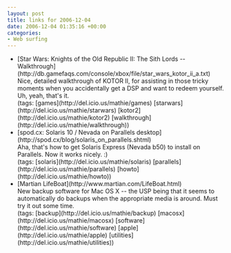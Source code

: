 ```yaml
---
layout: post
title: links for 2006-12-04
date: 2006-12-04 01:35:16 +00:00
categories:
- Web surfing
---
```

<ul class="delicious">
	<li>
		<div class="delicious-link">[Star Wars: Knights of the Old Republic II: The Sith Lords -- Walkthrough](http://db.gamefaqs.com/console/xbox/file/star_wars_kotor_ii_a.txt)</div>
		<div class="delicious-extended">Nice, detailed walkthrough of KOTOR II, for assisting in those tricky moments when you accidentally get a DSP and want to redeem yourself.  Uh, yeah, that's it.</div>
		<div class="delicious-tags">(tags: [games](http://del.icio.us/mathie/games) [starwars](http://del.icio.us/mathie/starwars) [kotor2](http://del.icio.us/mathie/kotor2) [walkthrough](http://del.icio.us/mathie/walkthrough))</div>
	</li>
	<li>
		<div class="delicious-link">[spod.cx: Solaris 10 / Nevada on Parallels desktop](http://spod.cx/blog/solaris_on_parallels.shtml)</div>
		<div class="delicious-extended">Aha, that's how to get Solaris Express (Nevada b50) to install on Parallels.  Now it works nicely. :)</div>
		<div class="delicious-tags">(tags: [solaris](http://del.icio.us/mathie/solaris) [parallels](http://del.icio.us/mathie/parallels) [howto](http://del.icio.us/mathie/howto))</div>
	</li>
	<li>
		<div class="delicious-link">[Martian LifeBoat](http://www.martian.com/LifeBoat.html)</div>
		<div class="delicious-extended">New backup software for Mac OS X -- the USP being that it seems to automatically do backups when the appropriate media is around.  Must try it out some time.</div>
		<div class="delicious-tags">(tags: [backup](http://del.icio.us/mathie/backup) [macosx](http://del.icio.us/mathie/macosx) [software](http://del.icio.us/mathie/software) [apple](http://del.icio.us/mathie/apple) [utilities](http://del.icio.us/mathie/utilities))</div>
	</li>
</ul>
